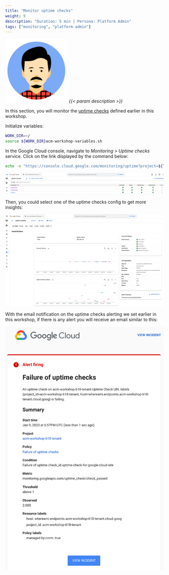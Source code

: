 ```yaml
---
title: "Monitor uptime checks"
weight: 9
description: "Duration: 5 min | Persona: Platform Admin"
tags: ["monitoring", "platform-admin"]
---
```

![Platform Admin](https://github.com/mathieu-benoit/my-images/raw/main/acm-workshop/platform-admin.png)
_{{< param description >}}_

In this section, you will monitor the [uptime checks](https://cloud.google.com/monitoring/uptime-checks/introduction) defined earlier in this workshop.

Initialize variables:
```Bash
WORK_DIR=~/
source ${WORK_DIR}acm-workshop-variables.sh
```

In the Google Cloud console, navigate to _Monitoring > Uptime checks_ service. Click on the link displayed by the command below:
```Bash
echo -e "https://console.cloud.google.com/monitoring/uptime?project=${TENANT_PROJECT_ID}"
```

![Uptime checks overview](https://github.com/mathieu-benoit/my-images/raw/main/acm-workshop/uptime-checks-overview.png)

Then, you could select one of the uptime checks config to get more insights:

![Uptime checks for Bank of Anthos](https://github.com/mathieu-benoit/my-images/raw/main/acm-workshop/uptime-checks-bankofanthos.png)

With the email notification on the uptime checks alerting we set earlier in this workshop, if there is any alert you will receive an email similar to this:

![Uptime checks alert for Whereami](https://github.com/mathieu-benoit/my-images/raw/main/acm-workshop/uptime-checks-alert-whereami.png)